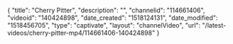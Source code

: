{
    "title": "Cherry Pitter",
    "description": "",
    "channelid": "114661406",
    "videoid": "140424898",
    "date_created": "1518124131",
    "date_modified": "1518456705",
    "type": "captivate",
    "layout": "channelVideo",
    "url": "\/latest-videos\/cherry-pitter-mp4\/114661406-140424898"
}